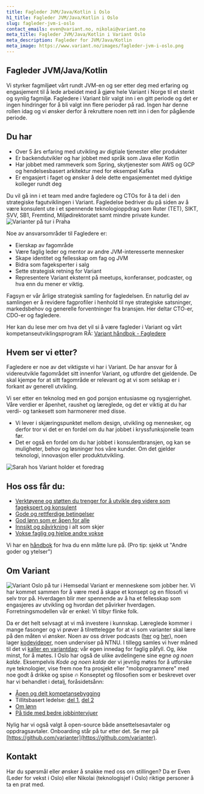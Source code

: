 ```yaml
---
title: Fagleder JVM/Java/Kotlin i Oslo
h1_title: Fagleder JVM/Java/Kotlin i Oslo
slug: fagleder-jvm-i-oslo
contact_emails: even@variant.no, nikolai@variant.no
meta_title: Fagleder JVM/Java/Kotlin i Variant Oslo
meta_description: Fagleder for JVM/Java/Kotlin
meta_image: https://www.variant.no/images/fagleder-jvm-i-oslo.png
---
```


## Fagleder JVM/Java/Kotlin

Vi styrker fagmiljøet vårt rundt JVM-en og ser etter deg med erfaring og engasjement til å lede arbeidet med å gjøre hele Variant i Norge til et sterkt og synlig fagmiljø.
Fagledere i Variant blir valgt inn i en gitt periode og det er ingen hindringer for å bli valgt inn flere perioder på rad. Ingen har denne rollen idag og vi ønsker derfor å rekruttere noen rett inn i den for pågående periode.

## Du har

- Over 5 års erfaring med utvikling av digtiale tjenester eller produkter
- Er backendutvikler og har jobbet med språk som Java eller Kotlin
- Har jobbet med rammeverk som Spring, skytjenester som AWS og GCP og hendelsesbasert arkitektur med for eksempel Kafka
- Er engasjert i faget og ønsker å dele dette engasjementet med dyktige kolleger rundt deg

Du vil gå inn i et team med andre fagledere og CTOs for å ta del i den strategiske fagutviklingen i Variant. Fagledelse bedriver du på siden av å være konsulent ute i et spennende teknologioppdrag som Ruter (TET), SIKT, SVV, SB1, Fremtind, Miljødirektoratet samt mindre private kunder. ![Varianter på tur i Praha](/images/oslo-praha-blob.png)

Noe av ansvarsområder til Fagledere er:

- Eierskap av fagområde
- Være faglig leder og mentor av andre JVM-interesserte mennesker
- Skape identitet og fellesskap om fag og JVM
- Bidra som fageksperter i salg
- Sette strategisk retning for Variant
- Representere Variant eksternt på meetups, konferanser, podcaster, og hva enn du mener er viktig.

Fagsyn er vår årlige strategisk samling for fagledelsen. En naturlig del av samlingen er å revidere fagprofiler i henhold til nye strategiske satsninger, markedsbehov og generelle forventninger fra bransjen. Her deltar CTO-er, CDO-er og fagledere.

Her kan du lese mer om hva det vil si å være fagleder i Variant og vårt kompetanseutviklingsprogram RÅ:
[Variant håndbok - Fagledere](https://handbook.variant.no/prosesser-raa#Fagledere)

## Hvem ser vi etter?

Fagledere er noe av det viktigste vi har i Variant. De har ansvar for å videreutvikle fagområdet sitt innenfor Variant, og utfordre det gjeldende. De skal kjempe for at sitt fagområde er relevant og at vi som selskap er i forkant av generell utvikling.

Vi ser etter en teknolog med en god porsjon entusiasme og nysgjerrighet. Våre verdier er åpenhet, raushet og læreglede, og det er viktig at du har verdi- og tankesett som harmonerer med disse.

- Vi lever i skjæringspunktet mellom design, utvikling og mennesker, og derfor tror vi det er en fordel om du har jobbet i kryssfunksjonelle team før.
- Det er også en fordel om du har jobbet i konsulentbransjen, og kan se muligheter, behov og løsninger hos våre kunder. Om det gjelder teknologi, innovasjon eller produktutvikling.

<div class="right"><img alt="Sarah hos Variant holder et foredrag" src="/images/utvikler-sarah.png"/></div>

## Hos oss får du:

- [Verktøyene og støtten du trenger for å utvikle deg videre som fagekspert og konsulent](https://handbook.variant.no/prosesser-raa#RA)
- [Gode og rettferdige betingelser](https://handbook.variant.no/#Lonn)
- [God lønn som er åpen for alle](https://www.variant.no/kalkulator)
- [Innsikt og påvirkning](https://blog.variant.no/bli-en-bedre-variant-7e1926bdcfba#e27f) i alt som skjer
- [Vokse faglig og hjelpe andre vokse](https://blog.variant.no/aapen-og-delt-kompetansebygging-c229771eee93)

Vi har en [håndbok](https://handbook.variant.no/) for hva du enn måtte lure på. (Pro tip: sjekk ut "Andre goder og ytelser")

## Om Variant

![Variant Oslo på tur i Hemsedal](/images/oslo-hemsedal-blob.png)
Variant er menneskene som jobber her. Vi har kommet sammen for å være med å skape et konsept og en filosofi vi selv tror på. Hverdagen blir mer spennende av å ha et fellesskap som engasjeres av utvikling og hvordan det påvirker hverdagen. Forretningsmodellen vår er enkel: Vi tilbyr flinke folk.

Da er det helt selvsagt at vi må investere i kunnskap. Læreglede kommer i mange fasonger og vi prøver å tilrettelegge for at vi som varianter skal lære på den måten vi ønsker. Noen av oss driver podcasts ([her](http://bartjs.io/tag/podcast-episode/) og [her](https://kortslutning.fun/)), noen lager [kodevideoer](https://youtube.com/kodesnutt), noen underviser på NTNU. I tillegg samles vi hver måned til det vi [kaller en variantdag](https://blog.variant.no/tagged/variantdag); vår egen innedag for faglig påfyll. Og, ikke minst, for å møtes. I Oslo har også de ulike avdelingene sine egne <em>og noen kalde</em>. Eksempelvis <em>Kode og noen kalde</em>
der vi jevnlig møtes for å utforske nye teknologier, vise frem noe fra prosjekt eller "mobprogrammere" med noe godt å drikke og spise 🔥
Konseptet og filosofien som er beskrevet over har vi behandlet i detalj, foråsidetsånn:

- [Åpen og delt kompetansebygging](https://blog.variant.no/aapen-og-delt-kompetansebygging-c229771eee93)
- Tillitsbasert ledelse: [del 1](https://blog.variant.no/tillitsbasert-ledelse-del-1-hva-og-hvorfor-86f6aa485cf9), [del 2](https://blog.variant.no/tillitsbasert-ledelse-del-2-sette-retning-449452fcc6a6)
- [Om lønn](https://blog.variant.no/bonusutbetaling-og-l%C3%B8nnsjusteringer-c6d340f0a6d)
- [På tide med bedre jobbintervjuer](https://blog.variant.no/paa-tide-med-bedre-jobbintervjuer-e59f6789a134)

Nylig har vi også valgt å open-source både ansettelsesavtaler og oppdragsavtaler. Onboarding står på tur etter det. Se mer på [https://github.com/varianter](https://github.com/varianter).

## Kontakt

Har du spørsmål eller ønsker å snakke med oss om stillingen? Da er Even (Leder for vekst i Oslo) eller Nikolai (teknologisjef i Oslo) riktige personer å ta en prat med.
